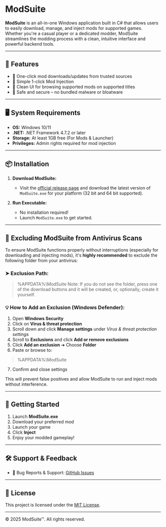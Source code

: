 # ModSuite

**ModSuite** is an all-in-one Windows application built in C# that allows users to easily download, manage, and inject mods for supported games. Whether you're a casual player or a dedicated modder, ModSuite streamlines the modding process with a clean, intuitive interface and powerful backend tools.

---

## 🔧 Features

- 🔽 One-click mod downloads/updates from trusted sources   
- 🚀 Simple 1-click Mod Injection 
- 📁 Clean UI for browsing supported mods on supported titles  
- 🔐 Safe and secure – no bundled malware or bloatware

---

## 🖥️ System Requirements

- **OS:** Windows 10/11  
- **.NET:** .NET Framework 4.7.2 or later  
- **Storage:** At least 1GB free (For Mods & Launcher)
- **Privileges:** Admin rights required for mod injection

---

## 📦 Installation

1. **Download ModSuite:**
   - Visit the [official release page](https://No-Current-URL/) and download the latest version of `ModSuite.exe` for your platform (32 bit and 64 bit supported).

2. **Run Executable:**
   - No installation required!
   - Launch `ModSuite.exe` to get started.

---

## 📁 Excluding ModSuite from Antivirus Scans

To ensure ModSuite functions properly without interruptions (especially for downloading and injecting mods), it's **highly recommended** to exclude the following folder from your antivirus:

### ➤ Exclusion Path:

> %APPDATA%\ModSuite
Note: If you do not see the folder, press one of the download buttons and it will be created, or, optionally, create it yourself.


### 💡 How to Add an Exclusion (Windows Defender):

1. Open **Windows Security**  
2. Click on **Virus & threat protection**  
3. Scroll down and click **Manage settings** under *Virus & threat protection settings*  
4. Scroll to **Exclusions** and click **Add or remove exclusions**  
5. Click **Add an exclusion** ➜ Choose **Folder**  
6. Paste or browse to:  
> %APPDATA%\ModSuite

7. Confirm and close settings

This will prevent false positives and allow ModSuite to run and inject mods without interference.

---

## 🚀 Getting Started

1. Launch **ModSuite.exe**  
2. Download your preferred mod  
3. Launch your game
4. Click **Inject**  
5. Enjoy your modded gameplay!

---

## 🛠 Support & Feedback

- 🐞 Bug Reports & Support: [GitHub Issues](https://github.com/YourUsername/ModSuite/issues)  

---

## 📜 License

This project is licensed under the [MIT License](LICENSE).

---

© 2025 ModSuite™. All rights reserved.
